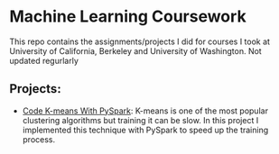 # Machine Learning Coursework 

This repo contains the assignments/projects I did for courses I took at University of California, Berkeley and University of Washington. Not updated regurlarly 

## Projects:

- [Code K-means With PySpark](https://github.com/weijiazzz/machine-learning-coursework/tree/master/kmeans_with_pyspark): K-means is one of the most popular clustering algorithms but training it can be slow. In this project I implemented this technique with PySpark to speed up the training process.
